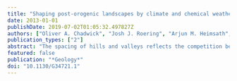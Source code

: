 ```yaml
---
title: "Shaping post-orogenic landscapes by climate and chemical weathering"
date: 2013-01-01
publishDate: 2019-07-02T01:05:32.497827Z
authors: ["Oliver A. Chadwick", "Josh J. Roering", "Arjun M. Heimsath", "Shaun R. Levick", "Gregory P. Asner", "Lesego Khomo"]
publication_types: ["2"]
abstract: "The spacing of hills and valleys reflects the competition between disturbance-driven (or diffusive) transport on hillslopes and concentrative (or advective) transport in valleys, although the underlying lithologic, tectonic, and climatic controls have not been untangled. Here, we measure geochemical and geomorphic properties of catchments in Kruger National Park, South Africa, where granitic lithology and erosion rates are invariant, enabling us to evaluate how varying mean annual precipitation (MAP = 470 mm, 550 mm, and 730 mm) impacts hill-valley spacing or landscape dissection. Catchment-averaged erosion rates, based on 10Be concentrations in river sands, are low (3–6 m/m.y.) and vary minimally across the three sites. Our lidar-derived slope-area analyses reveal that hillslopes in the dry site are gentle (3%) and short, such that the terrain is low relief and appears highly dissected. With increasing rainfall, hillslopes lengthen and increase in gradient (6%–8%), resulting in less-dissected, higher-relief catchments. The chemical depletion fraction of hilltop regoliths increases with rainfall, from 0.3 to 0.7, reflecting a climate-driven increase in chemical relative to physical erosion. Soil catenas also vary systematically with climate as we observe relatively uniform soil properties in the dry site that contrast with leached sandy crests and upper slopes coupled with downslope clay accumulation zones in the intermediate and wet sites. The geomorphic texture of this slow-eroding, granitic landscape appears to be set by climate-driven feedbacks among chemical weathering, regolith fabric differentiation, hydrological routing, and sediment transport that enhance the vigor of hillslope sediment transport relative to valley-forming processes for wetter climates."
featured: false
publication: "*Geology*"
doi: "10.1130/G34721.1"
---
```



